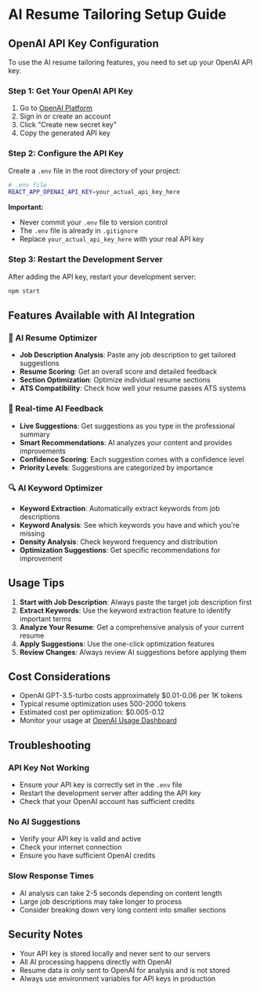 # AI Resume Tailoring Setup Guide

## OpenAI API Key Configuration

To use the AI resume tailoring features, you need to set up your OpenAI API key.

### Step 1: Get Your OpenAI API Key

1. Go to [OpenAI Platform](https://platform.openai.com/api-keys)
2. Sign in or create an account
3. Click "Create new secret key"
4. Copy the generated API key

### Step 2: Configure the API Key

Create a `.env` file in the root directory of your project:

```bash
# .env file
REACT_APP_OPENAI_API_KEY=your_actual_api_key_here
```

**Important:** 
- Never commit your `.env` file to version control
- The `.env` file is already in `.gitignore`
- Replace `your_actual_api_key_here` with your real API key

### Step 3: Restart the Development Server

After adding the API key, restart your development server:

```bash
npm start
```

## Features Available with AI Integration

### 🤖 AI Resume Optimizer
- **Job Description Analysis**: Paste any job description to get tailored suggestions
- **Resume Scoring**: Get an overall score and detailed feedback
- **Section Optimization**: Optimize individual resume sections
- **ATS Compatibility**: Check how well your resume passes ATS systems

### 🎯 Real-time AI Feedback
- **Live Suggestions**: Get suggestions as you type in the professional summary
- **Smart Recommendations**: AI analyzes your content and provides improvements
- **Confidence Scoring**: Each suggestion comes with a confidence level
- **Priority Levels**: Suggestions are categorized by importance

### 🔍 AI Keyword Optimizer
- **Keyword Extraction**: Automatically extract keywords from job descriptions
- **Keyword Analysis**: See which keywords you have and which you're missing
- **Density Analysis**: Check keyword frequency and distribution
- **Optimization Suggestions**: Get specific recommendations for improvement

## Usage Tips

1. **Start with Job Description**: Always paste the target job description first
2. **Extract Keywords**: Use the keyword extraction feature to identify important terms
3. **Analyze Your Resume**: Get a comprehensive analysis of your current resume
4. **Apply Suggestions**: Use the one-click optimization features
5. **Review Changes**: Always review AI suggestions before applying them

## Cost Considerations

- OpenAI GPT-3.5-turbo costs approximately $0.01-0.06 per 1K tokens
- Typical resume optimization uses 500-2000 tokens
- Estimated cost per optimization: $0.005-0.12
- Monitor your usage at [OpenAI Usage Dashboard](https://platform.openai.com/usage)

## Troubleshooting

### API Key Not Working
- Ensure your API key is correctly set in the `.env` file
- Restart the development server after adding the API key
- Check that your OpenAI account has sufficient credits

### No AI Suggestions
- Verify your API key is valid and active
- Check your internet connection
- Ensure you have sufficient OpenAI credits

### Slow Response Times
- AI analysis can take 2-5 seconds depending on content length
- Large job descriptions may take longer to process
- Consider breaking down very long content into smaller sections

## Security Notes

- Your API key is stored locally and never sent to our servers
- All AI processing happens directly with OpenAI
- Resume data is only sent to OpenAI for analysis and is not stored
- Always use environment variables for API keys in production
